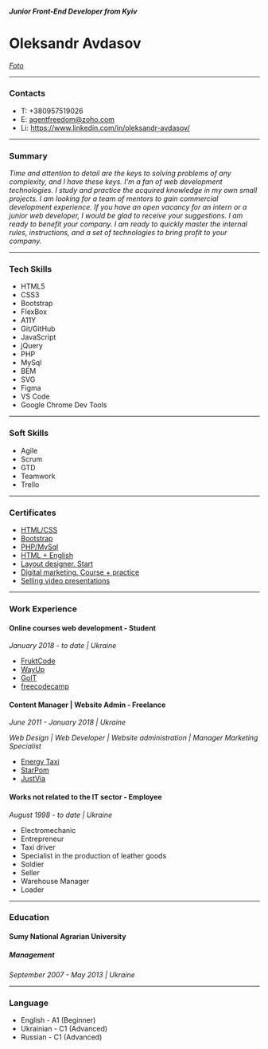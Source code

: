 ##### Junior Front-End Developer from Kyiv

# Oleksandr Avdasov

_[Foto](https://github.com/agentfreedom/rsschool-cv/blob/gh-pages/insta-ava.jpg)_

---

### Contacts

- T: +380957519026
- E: agentfreedom@zoho.com
- Li: https://www.linkedin.com/in/oleksandr-avdasov/

---

### Summary

_Time and attention to detail are the keys to solving problems of any complexity, and I have these keys. I'm a fan of web development technologies. I study and practice the acquired knowledge in my own small projects. I am looking for a team of mentors to gain commercial development experience. If you have an open vacancy for an intern or a junior web developer, I would be glad to receive your suggestions. I am ready to benefit your company. I am ready to quickly master the internal rules, instructions, and a set of technologies to bring profit to your company._

---

### Tech Skills

- HTML5
- CSS3
- Bootstrap
- FlexBox
- A11Y
- Git/GitHub
- JavaScript
- jQuery
- PHP
- MySql
- BEM
- SVG
- Figma
- VS Code
- Google Chrome Dev Tools

---

### Soft Skills

- Agile
- Scrum
- GTD
- Teamwork
- Trello

---

### Certificates

- [HTML/CSS](https://prnt.sc/1011031)
- [Bootstrap](https://prnt.sc/1010xup)
- [PHP/MySql](https://prnt.sc/10111at)
- [HTML + English](https://prnt.sc/1010ysv)
- [Layout designer. Start](https://prnt.sc/1010wv0)
- [Digital marketing. Course + practice](https://prnt.sc/1011wbz)
- [Selling video presentations](https://prnt.sc/101132b)

---

### Work Experience

#### Online courses web development - Student

_January 2018 - to date | Ukraine_

- [FruktCode](www.fructcode.com)
- [WayUp](www.wayup.in)
- [GoIT](www.goit.ua)
- [freecodecamp](www.freecodecamp.org)

#### Content Manager | Website Admin - Freelance

_June 2011 - January 2018 | Ukraine_

_Web Design | Web Developer | Website administration | Manager Marketing Specialist_

- [Energy Taxi](www.energytaxi.kiev.ua)
- [StarPom](www.starpom.pro)
- [JustVia](www.justvia.com)

#### Works not related to the IT sector - Employee

_August 1998 - to date | Ukraine_

- Electromechanic
- Entrepreneur
- Taxi driver
- Specialist in the production of leather goods
- Soldier
- Seller
- Warehouse Manager
- Loader

---

### Education

#### Sumy National Agrarian University

##### Management

_September 2007 - May 2013 | Ukraine_

---

### Language

- English - A1 (Beginner)
- Ukrainian - C1 (Advanced)
- Russian - C1 (Advanced)
